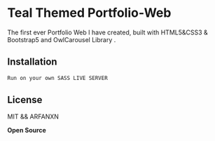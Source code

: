 # Teal Themed Portfolio-Web

The first ever Portfolio Web I have created, built with HTML5&CSS3 & Bootstrap5 and OwlCarousel Library . 

## Installation

```sh
Run on your own SASS LIVE SERVER
```

## License
MIT && ARFANXN

**Open Source**
